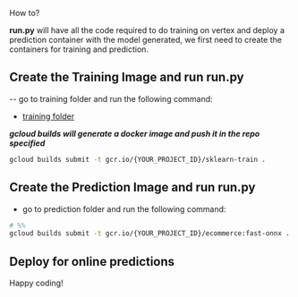 How to?

**run.py** will have all the code required to do training on vertex and deploy a prediction container with the model generated, we first need to create the containers for training and prediction.

## Create the Training Image and run run.py

-- go to training folder and run the following command:

- [training folder](./training)

***gcloud builds will generate a docker image and push it in the repo specified***

```bash
gcloud builds submit -t gcr.io/{YOUR_PROJECT_ID}/sklearn-train .
```

## Create the Prediction Image and run run.py

- go to prediction folder and run the following command:

```bash
# %%
gcloud builds submit -t gcr.io/{YOUR_PROJECT_ID}/ecommerce:fast-onnx .
```

## Deploy for online predictions

Happy coding!
